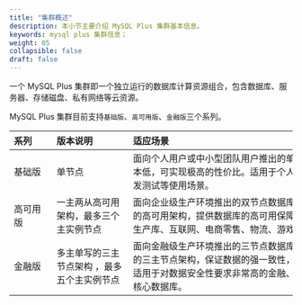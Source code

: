 ```yaml
---
title: "集群概述"
description: 本小节主要介绍 MySQL Plus 集群基本信息。 
keywords: mysql plus 集群信息；
weight: 05
collapsible: false
draft: false
---
```



一个 MySQL Plus 集群即一个独立运行的数据库计算资源组合，包含数据库、服务器、存储磁盘、私有网络等云资源。

MySQL Plus 集群目前支持`基础版`、`高可用版`、`金融版`三个系列。

|<span style="display:inline-block;width:60px">系列</span> |<span style="display:inline-block;width:120px">版本说明</span>|<span style="display:inline-block;width:440px">适应场景</span> |
|:----|:----|:----|
|基础版   |  单节点 |面向个人用户或中小型团队用户推出的单节点数据库版本，成本低，可实现极高的性价比。适用于个人学习、小型网站、开发测试等使用场景。|
|高可用版  |  一主两从高可用架构，最多三个主实例节点 |面向企业级生产环境推出的双节点数据库版本，采用一主两从的高可用架构，提供数据库的高可用保障。适用于大中型企业生产库、互联网、电商零售、物流、游戏等行业应用。|
|金融版   | 多主单写的三主节点架构 ，最多五个主实例节点 |面向金融级生产环境推出的三节点数据库版本，采用多主单写的三主节点架构，保证数据的强一致性，提供金融级可靠性。适用于对数据安全性要求非常高的金融、证券、保险等行业的核心数据库。|
